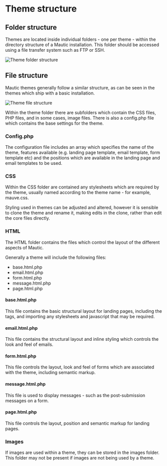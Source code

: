# Theme structure

## Folder structure

Themes are located inside individual folders - one per theme - within the directory structure of a Mautic installation.  This folder should be accessed using a file transfer system such as FTP or SSH.

![Theme folder structure](/themes/media/themes-folderstructure.png "Theme Folder Structure")

## File structure

Mautic themes generally follow a similar structure, as can be seen in the themes which ship with a basic installation.

![Theme file structure](/themes/media/themes-filestructure.png "Theme File Structure")

Within the theme folder there are subfolders which contain the CSS files, PHP files, and in some cases, image files.  There is also a config.php file which contains the base settings for the theme.

### Config.php

The configuration file includes an array which specifies the name of the theme, features available (e.g. landing page template, email template, form template etc) and the positions which are available in the landing page and email templates to be used.

### CSS
Within the CSS folder are contained any stylesheets which are required by the theme, usually named according to the theme name - for example, mauve.css.

Styling used in themes can be adjusted and altered, however it is sensible to clone the theme and rename it, making edits in the clone, rather than edit the core files directly.

### HTML
The HTML folder contains the files which control the layout of the different aspects of Mautic.

Generally a theme will include the following files:

* base.html.php
* email.html.php
* form.html.php
* message.html.php
* page.html.php

#### base.html.php
This file contains the basic structural layout for landing pages, including the <head></head> tags, and importing any stylesheets and javascript that may be required.

#### email.html.php
This file contains the structural layout and inline styling which controls the look and feel of emails.

#### form.html.php
This file controls the layout, look and feel of forms which are associated with the theme, including semantic markup.

#### message.html.php
This file is used to display messages - such as the post-submission messages on a form.

#### page.html.php
This file controls the layout, position and semantic markup for landing pages.

### Images
If images are used within a theme, they can be stored in the images folder.  This folder may not be present if images are not being used by a theme.

